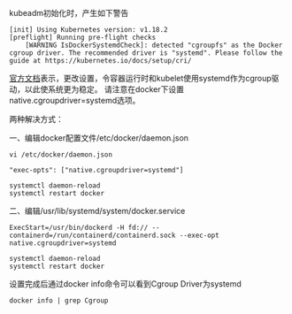 kubeadm初始化时，产生如下警告

```
[init] Using Kubernetes version: v1.18.2
[preflight] Running pre-flight checks
	[WARNING IsDockerSystemdCheck]: detected "cgroupfs" as the Docker cgroup driver. The recommended driver is "systemd". Please follow the guide at https://kubernetes.io/docs/setup/cri/
```



[官方文档](https://kubernetes.io/zh/docs/setup/production-environment/container-runtimes/)表示，更改设置，令容器运行时和kubelet使用systemd作为cgroup驱动，以此使系统更为稳定。 请注意在docker下设置native.cgroupdriver=systemd选项。

两种解决方式：

一、编辑docker配置文件/etc/docker/daemon.json

```
vi /etc/docker/daemon.json
 
"exec-opts": ["native.cgroupdriver=systemd"]

systemctl daemon-reload
systemctl restart docker
```

二、编辑/usr/lib/systemd/system/docker.service

```
ExecStart=/usr/bin/dockerd -H fd:// --containerd=/run/containerd/containerd.sock --exec-opt native.cgroupdriver=systemd

systemctl daemon-reload
systemctl restart docker
```

设置完成后通过docker info命令可以看到Cgroup Driver为systemd

```
docker info | grep Cgroup
```

